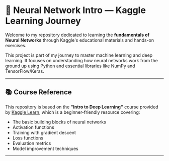 # 🧠 Neural Network Intro — Kaggle Learning Journey

Welcome to my repository dedicated to learning the **fundamentals of Neural Networks** through Kaggle's educational materials and hands-on exercises.

This project is part of my journey to master machine learning and deep learning. It focuses on understanding how neural networks work from the ground up using Python and essential libraries like NumPy and TensorFlow/Keras.

---

## 📚 Course Reference

This repository is based on the **"Intro to Deep Learning"** course provided by [Kaggle Learn](https://www.kaggle.com/learn/intro-to-deep-learning), which is a beginner-friendly resource covering:

- The basic building blocks of neural networks
- Activation functions
- Training with gradient descent
- Loss functions
- Evaluation metrics
- Model improvement techniques

---
